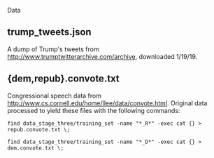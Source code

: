 Data

## trump_tweets.json 

A dump of Trump's tweets from http://www.trumptwitterarchive.com/archive, downloaded 1/19/19.

## {dem,repub}.convote.txt

Congressional speech data from http://www.cs.cornell.edu/home/llee/data/convote.html.  Original data processed to yield these files with the following commands:

`find data_stage_three/training_set -name "*_R*" -exec cat {} > repub.convote.txt \;`

`find data_stage_three/training_set -name "*_D*" -exec cat {} > dem.convote.txt \;`
